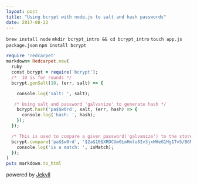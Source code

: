 ```yaml
---
layout: post
title: "Using bcrypt with node.js to salt and hash passwords"
date: 2017-08-22
---
```

`brew install node`
`mkdir bcrypt_intro && cd bcrypt_intro`
`touch app.js package.json`
`npm install bcrypt`

```ruby
require 'redcarpet'
markdown= Redcarpet.new(
  ruby
  const bcrypt = require('bcrypt');
  /*  10 is for rounds */
  bcrypt.genSalt(10, (err, salt) => {

    console.log('salt: ', salt);

   /* Using salt and password 'galvanize' to generate hash */
    bcrypt.hash('pa$$w0rd', salt, (err, hash) => {
      console.log('hash: ', hash);  
    });
  });

  /* This is used to compare a given password('galvanize') to the stored hash */
  bcrypt.compare('pa$$w0rd', '$2a$10$XRDCUm0LmHmlo8Iv3jxWHeG1Hg1Tv5/B6NUK8zIRLOXZHJcLLtazm', (err, isMatch) => {
    console.log('is a match: ', isMatch);
  });
)
puts markdown.to_html
```
powered by [Jekyll](http://jekyllrb.com)
